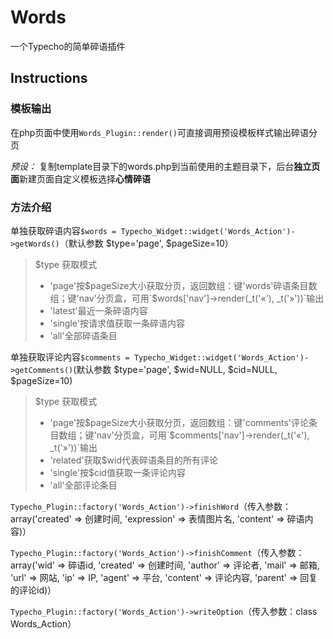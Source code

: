 # Words

一个Typecho的简单碎语插件

## Instructions

### 模板输出

在php页面中使用`Words_Plugin::render()`可直接调用预设模板样式输出碎语分页

*预设：* 复制template目录下的words.php到当前使用的主题目录下，后台**独立页面**新建页面自定义模板选择**心情碎语**

### 方法介绍

单独获取碎语内容`$words = Typecho_Widget::widget('Words_Action')->getWords()`（默认参数 $type='page', $pageSize=10）
> $type 获取模式
>
> * 'page'按$pageSize大小获取分页，返回数组：键'words'碎语条目数组；键'nav'分页盒，可用`$words['nav']->render(_t('&laquo;'), _t('&raquo;'))`输出
> * 'latest'最近一条碎语内容
> * 'single'按请求值获取一条碎语内容
> * 'all'全部碎语条目

单独获取评论内容`$comments = Typecho_Widget::widget('Words_Action')->getComments()`(默认参数 $type='page', $wid=NULL, $cid=NULL, $pageSize=10)
> $type 获取模式
>
> * 'page'按$pageSize大小获取分页，返回数组：键'comments'评论条目数组；键'nav'分页盒，可用`$comments['nav']->render(_t('&laquo;'), _t('&raquo;'))`输出
> * 'related'获取$wid代表碎语条目的所有评论
> * 'single'按$cid值获取一条评论内容
> * 'all'全部评论条目

`Typecho_Plugin::factory('Words_Action')->finishWord`（传入参数：array('created' => 创建时间, 'expression' => 表情图片名, 'content' => 碎语内容)）

`Typecho_Plugin::factory('Words_Action')->finishComment`（传入参数：array('wid' => 碎语id, 'created' => 创建时间, 'author' => 评论者, 'mail' => 邮箱, 'url' => 网站, 'ip' => IP, 'agent' => 平台, 'content' => 评论内容, 'parent' => 回复的评论id)）

`Typecho_Plugin::factory('Words_Action')->writeOption`（传入参数：class Words_Action）
